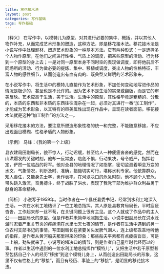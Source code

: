 ```yaml
---
title: 移花接木法
layout: post
categories: 写作基础
tags: 写作基础
---
```


〔释义〕 在写作中，以模特儿为原型，对其进行必要的集中、概括，并以其他人物作补充，从而完成艺术形象的塑造，这种方法，即是移花接木法。移花接木法是小说写作中处理题材、塑造艺术形象的一种基本方法。它有两种形式：一是选择多个人物作原型，在他们之间进行性格、气质上的调度，把某些原型的活动、行为移到一个原型的身上去；一是对同一原型本身不同时空的表现做调度，即将他前后不同场所的活动、行为做必要的提炼、集中、移植或调度，突出人物的性格特征，丰富人物的感性细节，从而创造出有血有肉的、既典型又鲜明的艺术形象来。

在小说写作中，将生活中的模特儿直接作为艺术形象，不加任何变动地写进作品的情况是极少的，甚至也是不允许的。因为艺术不是生活的实录或翻版，而是它的审美反映。艺术应高于生活，美于生活。生活中的原型，其性格毕竟是粗糙的、分散的，本质的东西和非本质的东西往往混杂在一起，必须对其进行一番“加工制作”，才能成为艺术形象，以其特有的审美属性出现在作品中，呈现在读者面前。移花接木法就是这种“加工制作”的方法之一。

采用移花接木的方法，要注意所塑造形象性格的统一和完整，不能随意移接，不应出现面目模糊、性格矛盾的人物形象。

〔示例〕 马烽：《我的第一个上级》

县农建局田副局长，貌不惊人，行动迟缓，甚至给人一种疲疲沓沓的感觉。然而在山洪爆发的关键时刻，他却一反常态，临危不惧，行动果决，号令威严，指挥若定，俨然一位临战的将军。他对全县的地理情况了如指掌，密切监测着瞬息万变的水文、气象情况，判断及时、准确，措施切实可行，堪称水利专家。他依靠群众，知人善任，又能身先士卒，勇作表率。在河堤决口的危急时刻，他不顾个人安危，带头跳入激流，奋勇搏斗，终于战胜了洪水，表现了我党干部为维护群众利益勇于献身的革命精神。

〔简析〕 小说写于1959年。当时作者在一个县任县委书记，经常到水利工地深入生活。一次在水利工地结识了一位工地总指挥。其人原是县教育局局长，平时疲疲沓沓，工作起来却一丝不苟，在关键问题上很有主见。这个人就成了作品中的主人公——田副局长的原型。但是作者并未简单地照搬生活。小说中田副局长在洪水泛滥时忍着严重关节炎的疼痛泡在水里七天七夜的情节，是作者在生活中遇到的另一位农村支部书记的事情。写田副局长在紧要关头发脾气训人，连上级都乖乖地听他的指挥，是作者从黄河船夫那里得来的印象：那些船夫平素都有点疲疲沓沓，可是一上船，劲头就来了。小说写的堵决口的情节，则是作者自己童年时代经历过的事。作者以生活中遇到的一位水利工地总指挥作“模特儿”，又把生活中若干原型甚至包括自己个人的经历“移接”到这个模特儿身上，从而创造出田副局长的形象，这里不仅有性格上的“移接”，而且有经历、事迹上的“移接”，是明显的移花接木法。 